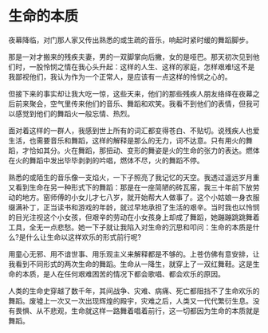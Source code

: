 # 生命的本质

夜幕降临，对门那人家又传出熟悉的或生疏的音乐，响起时紧时缓的舞蹈脚步。 

那是一对才搬来的残疾夫妻，男的一双脚掌向后撇，女的是哑巴。那天初次见到他们时，一股怜悯之情在我心头升起：这样的人生、这样的家庭，怎样艰难!这不是我鄙视他们，我认为作为一个正常人，是应该有一点这样的怜悯之心的。 

但接下来的事实却让我大吃一惊，这些天来，他们的那些残疾人朋友络绎在夜幕之后前来聚会，空气里传来他们的音乐、舞蹈和欢笑。我看不到他们的表情，但我可以感觉到他们的舞蹈火一般忘情、热烈。 

面对着这样的一群人，我感到世上所有的词汇都变得苍白、不贴切。说残疾人也爱生活，也需要音乐和舞蹈，这样的解释是那么的无力，词不达意。只有用火的舞蹈，才恰如其分。火在舞蹈，那扭动、变形的舞姿是火的生命的张力的表达。燃体在火的舞蹈中发出毕毕剥剥的吟唱，燃体不尽，火的舞蹈不停。 

熟悉的或陌生的音乐像一支焰火，一下子照亮了我记忆的天空。我透过遥远岁月重又看到生命在另一种形式下的舞蹈：那是在一座简陋的砖瓦窑，我三十年前下放劳动的地方。窑师傅的小女儿才七八岁，就开始帮大人做事了。这个小姑娘一身衣服缀满补丁，正当读书和游戏的年龄，就过早地承担了生活的艰辛。当时我也以怜悯的目光注视这个小女孩，但艰辛的劳动在小女孩身上却成了舞蹈，她蹦蹦跳跳舞着工具，全无一点悲愁。她一下子就让我陷入对生命的沉思和叩问：生命的本质是什么?是什么让生命以这样欢乐的形式前行呢? 

用童心无邪、用不谙世事、用乐观主义来解释都是不够的。上苍仿佛有意安排，让我看到不同形式的两次生命的舞蹈。生命从一降生，就穿上了一双红舞鞋。这是生命的本质，是人在任何艰难困苦的情况下都会歌唱、都会欢乐的原因。 

人类的生命史穿越了数千年，其间战争、灾难、病痛、死亡都阻挡不了生命欢乐的舞蹈。废墟上一次又一次出现辉煌的殿宇，灾难之后，人类又一代代繁衍生息。没有畏惧、从不悲观，生命就这样一路舞着唱着前行，这一切都因为生命的本质就是舞蹈。
 